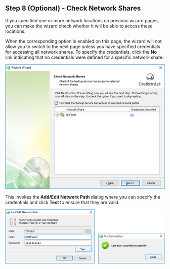 ## Step 8 \(Optional\) - Check Network Shares

If you specified one or more network locations on previous wizard pages, you can make the wizard check whether it will be able to access these locations.

When the corresponding option is enabled on this page, the wizard will not allow you to switch to the next page unless you have specified credentials for accessing all network shares. To specify the credentials, click the **No** link indicating that no credentials were defined for a specific network share.

![](/assets/restore-wizard-check-network-shares.png)

This invokes the **Add/Edit Network Path** dialog where you can specify the credentials and click **Test** to ensure that they are valid.

![](/assets/restore-wizard-check-network-shares-test.png)

